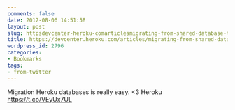 ```yaml
---
comments: false
date: 2012-08-06 14:51:58
layout: post
slug: httpsdevcenter-heroku-comarticlesmigrating-from-shared-database-to-heroku-postgres
title: https://devcenter.heroku.com/articles/migrating-from-shared-database-to-heroku-postgres
wordpress_id: 2796
categories:
- Bookmarks
tags:
- from-twitter
---
```


Migration Heroku databases is really easy. <3 Heroku https://t.co/VEyUx7UL
